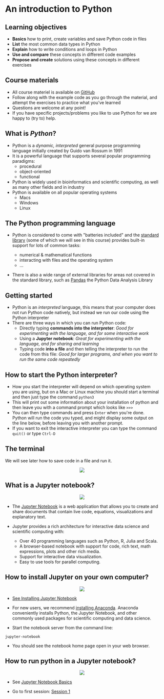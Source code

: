 
# An introduction to Python

## Learning objectives
- **Basics** how to print, create variables and save Python code in files
- **List** the most common data types in Python
- **Explain** how to write conditions and loops in Python
- **Use and compare** these concepts in different code examples 
- **Propose and create** solutions using these concepts in different exercises

## Course materials

- All course materiel is available on [GitHub](https://github.com/sprajosh/basic-python)
- Follow along with the example code as you go through the material, and attempt the exercises to practice what you’ve learned
- Questions are welcome at any point!
- If you have specific projects/problems you like to use Python for we are happy to (try to) help.


## What is *Python*?

- Python is a *dynamic, interpreted* general purpose programming language initially created by Guido van Rossum in 1991
- It is a powerful language that supports several popular programming paradigms:
    - procedural
    - object-oriented
    - functional
- Python is widely used in bioinformatics and scientific computing, as well as many other fields and in industry
- Python is available on all popular operating systems
    - Macs
    - Windows
    - Linux

## The Python programming language

- Python is considered to come with "batteries included" and the <a href="https://docs.python.org/3.5/library/">standard library</a> (some of which we will see in this course) provides built-in support for lots of common tasks:
    - numerical & mathematical functions 
    - interacting with files and the operating system
    - ...

- There is also a wide range of external libraries for areas not covered in the standard library, such as [Pandas](http://pandas.pydata.org/) the Python Data Analysis Library

## Getting started

- Python is an *interpreted* language, this means that your computer does not run Python code natively, but instead we run our code using the Python interpreter
- There are three ways in which you can run Python code:
    - Directly typing **commands into the interpreter**: *Good for experimenting with the language, and for some interactive work*
    - Using a **Jupyter notebook**: *Great for experimenting with the language, and for sharing and learning*
    - Typing code **into a file** and then telling the interpreter to run the code from this file: *Good for larger programs, and when you want to run the same code repeatedly*


## How to start the Python interpreter?

- How you start the interpreter will depend on which operating system you are using, but on a Mac or Linux machine you should start a terminal and then just type the command `python3`
- This will print out some information about your installation of python and then leave you with a command prompt which looks like `>>>` 
- You can then type commands and press `Enter` when you're done. Python will run the code you typed, and might display some output on the line below, before leaving you with another prompt.
- If you want to exit the interactive interpreter you can type the command `quit()` or type `Ctrl-D`

## The terminal

We will see later how to save code in a file and run it.
<center><img src="img/terminal.png"></center>

## What is a Jupyter notebook?

<center><img src="img/Jupyter.svg"></center>

- The [Jupyter Notebook](http://jupyter.org/) is a web application that allows you to create and share documents that contain live code, equations, visualizations and explanatory text. 

- Jupyter provides a rich architecture for interactive data science and scientific computing with: 
    - Over 40 programming languages such as Python, R, Julia and Scala.
    - A browser-based notebook with support for code, rich text, math expressions, plots and other rich media.
    - Support for interactive data visualization.
    - Easy to use tools for parallel computing.

## How to install Jupyter on your own computer?




<center><img src="img/Jupyter.svg"></center>

- [See Installing Jupyter Notebook](https://jupyter.readthedocs.io/en/latest/install.html)

- For new users, we recommend [installing Anaconda](https://www.continuum.io/downloads). Anaconda conveniently installs Python, the Jupyter Notebook, and other commonly used packages for scientific computing and data science.

- Start the notebook server from the command line:
```
jupyter-notebook
```
- You should see the notebook home page open in your web browser.


## How to run python in a Jupyter notebook?


<center><img src="img/Jupyter.svg"></center>

- See [Jupyter Notebook Basics](http://nbviewer.jupyter.org/github/jupyter/notebook/blob/master/docs/source/examples/Notebook/Notebook%20Basics.ipynb)


- Go to first session: [Session 1](Session_1.ipynb)
